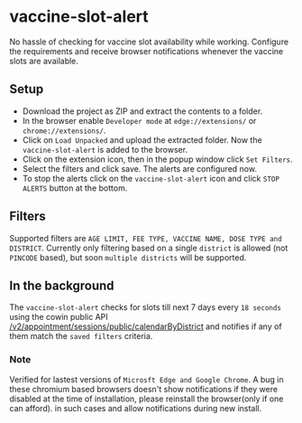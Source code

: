 # vaccine-slot-alert
No hassle of checking for vaccine slot availability while working. Configure the requirements and receive browser notifications whenever the vaccine slots are available.


## Setup
* Download the project as ZIP and extract the contents to a folder.
* In the browser enable `Developer mode` at `edge://extensions/` or `chrome://extensions/`.
* Click on `Load Unpacked` and upload the extracted folder. Now the `vaccine-slot-alert` is added to the browser.
* Click on the extension icon, then in the popup window click `Set Filters`.
* Select the filters and click save. The alerts are configured now.
* To stop the alerts click on the `vaccine-slot-alert` icon and click `STOP ALERTS` button at the bottom. 

## Filters
Supported filters are `AGE LIMIT, FEE TYPE, VACCINE NAME, DOSE TYPE and DISTRICT`. Currently only filtering based on a single `district` is allowed (not `PINCODE` based), but soon `multiple districts` will be supported.

## In the background
The `vaccine-slot-alert` checks for slots till next 7 days every `18 seconds` using the cowin public API [/v2/appointment/sessions/public/calendarByDistrict](https://apisetu.gov.in/public/marketplace/api/cowin) and notifies if any of them match the `saved filters` criteria.

### Note
Verified for lastest versions of `Microsft Edge and Google Chrome`. A bug in these chromium based browsers doesn't show notifications if they were disabled at the time of installation, please reinstall the browser(only if one can afford). in such cases and allow notifications during new install.
